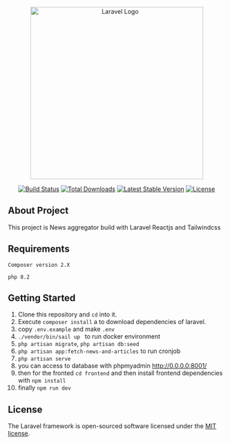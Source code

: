 <p align="center"><a href="https://laravel.com" target="_blank"><img src="https://raw.githubusercontent.com/laravel/art/master/logo-lockup/5%20SVG/2%20CMYK/1%20Full%20Color/laravel-logolockup-cmyk-red.svg" width="400" alt="Laravel Logo"></a></p>

<p align="center">
<a href="https://github.com/laravel/framework/actions"><img src="https://github.com/laravel/framework/workflows/tests/badge.svg" alt="Build Status"></a>
<a href="https://packagist.org/packages/laravel/framework"><img src="https://img.shields.io/packagist/dt/laravel/framework" alt="Total Downloads"></a>
<a href="https://packagist.org/packages/laravel/framework"><img src="https://img.shields.io/packagist/v/laravel/framework" alt="Latest Stable Version"></a>
<a href="https://packagist.org/packages/laravel/framework"><img src="https://img.shields.io/packagist/l/laravel/framework" alt="License"></a>
</p>

## About Project

This project is News aggregator build with Laravel Reactjs and Tailwindcss

## Requirements
`Composer version 2.X`

`php 8.2`

## Getting Started

1. Clone this repository and `cd` into it.
2. Execute `composer install` a to download dependencies of laravel.
3. copy `.env.example` and make `.env`
4. `./vendor/bin/sail up ` to run docker environment
5. `php artisan migrate`, `php artisan db:seed`
6. `php artisan app:fetch-news-and-articles` to run cronjob 
7. `php artisan serve`
8. you  can access to database with phpmyadmin http://0.0.0.0:8001/
9. then for the fronted `cd frontend`  and then install frontend dependencies with `npm install`
10. finally `npm run dev`


## License

The Laravel framework is open-sourced software licensed under the [MIT license](https://opensource.org/licenses/MIT).
